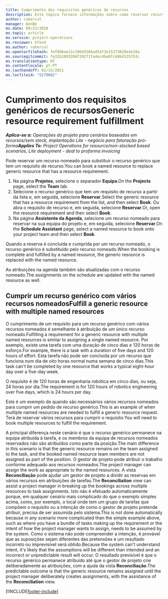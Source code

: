 ```yaml
---
title: Cumprimento dos requisitos genéricos de recursos
description: Este tópico fornece informações sobre como reservar recursos nomeados para um requisito de recurso genérico.
author: ruhercul
manager: AnnBe
ms.date: 09/23/2020
ms.topic: article
ms.service: project-operations
ms.reviewer: kfend
ms.author: ruhercul
ms.openlocfilehash: fef896ae12c196d5566ad54f3e15373020e4e28a
ms.sourcegitcommit: fa32b1893286f20271fa4ec4be8fc68bd135f53c
ms.translationtype: HT
ms.contentlocale: pt-PT
ms.lasthandoff: 02/15/2021
ms.locfileid: "5279602"
---
```

# <a name="generic-resource-requirement-fulfillment"></a><span data-ttu-id="10531-103">Cumprimento dos requisitos genéricos de recursos</span><span class="sxs-lookup"><span data-stu-id="10531-103">Generic resource requirement fulfillment</span></span>

<span data-ttu-id="10531-104">_**Aplica-se a:** Operações do projeto para cenários baseados em recursos/sem stock, implantação Lite - negócio para faturação pró-forma_</span><span class="sxs-lookup"><span data-stu-id="10531-104">_**Applies To:** Project Operations for resource/non-stocked based scenarios, Lite deployment - deal to proforma invoicing_</span></span>

<span data-ttu-id="10531-105">Pode reservar um recurso nomeado para substituir o recurso genérico que tem um requisito de recurso.</span><span class="sxs-lookup"><span data-stu-id="10531-105">You can book a named resource to replace generic resource that has a resource requirement.</span></span>

1. <span data-ttu-id="10531-106">Na página **Projetos**, selecione o separador **Equipa**.</span><span class="sxs-lookup"><span data-stu-id="10531-106">On the **Projects** page, select the **Team** tab.</span></span>
2. <span data-ttu-id="10531-107">Selecione o recurso genérico que tem um requisito de recurso a partir da lista e, em seguida, selecione **Reservar**.</span><span class="sxs-lookup"><span data-stu-id="10531-107">Select the generic resource that has a resource requirement from the list, and then select **Book**.</span></span> <span data-ttu-id="10531-108">Ou abra o requisito de recurso e, em seguida, selecione **Reservar**.</span><span class="sxs-lookup"><span data-stu-id="10531-108">Or, open the resource requirement and then select **Book**.</span></span>
3. <span data-ttu-id="10531-109">Na página **Assistente da Agenda**, selecione um recurso nomeado para reservar na sua equipa do projeto e, em seguida, selecione **Reservar**.</span><span class="sxs-lookup"><span data-stu-id="10531-109">On the **Schedule Assistant** page, select a named resource to book onto your project team and then select **Book**.</span></span>

<span data-ttu-id="10531-110">Quando a reserva é concluída e cumprida por um recurso nomeado, o recurso genérico é substituído pelo recurso nomeado.</span><span class="sxs-lookup"><span data-stu-id="10531-110">When the booking is complete and fulfilled by a named resource, the generic resource is replaced with the named resource.</span></span>

<span data-ttu-id="10531-111">As atribuições na agenda também são atualizadas com o recurso nomeado.</span><span class="sxs-lookup"><span data-stu-id="10531-111">The assignments on the schedule are updated with the named resource as well.</span></span>

## <a name="fulfill-a-generic-resource-with-multiple-named-resources"></a><span data-ttu-id="10531-112">Cumprir um recurso genérico com vários recursos nomeados</span><span class="sxs-lookup"><span data-stu-id="10531-112">Fulfill a generic resource with multiple named resources</span></span>
<span data-ttu-id="10531-113">O cumprimento de um requisito para um recurso genérico com vários recursos nomeados é semelhante à atribuição de um único recurso nomeado.</span><span class="sxs-lookup"><span data-stu-id="10531-113">Fulfilling a requirement for a generic resource with multiple named resources is similar to assigning a single named resource.</span></span> <span data-ttu-id="10531-114">Por exemplo, existe uma tarefa com uma duração de cinco dias e 120 horas de esforço.</span><span class="sxs-lookup"><span data-stu-id="10531-114">For example, there is a task with a duration of five days and 120 hours of effort.</span></span> <span data-ttu-id="10531-115">Esta tarefa não pode ser concluída por um recurso que funciona num dia de oito horas normal numa semana de cinco dias.</span><span class="sxs-lookup"><span data-stu-id="10531-115">This task can't be completed by one resource that works a typical eight-hour day over a five-day week.</span></span> 

<span data-ttu-id="10531-116">O requisito é de 120 horas de engenharia robótica em cinco dias, ou seja, 24 horas por dia.</span><span class="sxs-lookup"><span data-stu-id="10531-116">The requirement is for 120 hours of robotics engineering over five days, which is 24 hours per day.</span></span>

<span data-ttu-id="10531-117">Este é um exemplo de quando são necessários vários recursos nomeados para cumprir um pedido de recurso genérico.</span><span class="sxs-lookup"><span data-stu-id="10531-117">This is an example of when multiple named resources are needed to fulfill a generic resource request.</span></span> <span data-ttu-id="10531-118">Terá de reservar vários recursos para cumprir o requisito.</span><span class="sxs-lookup"><span data-stu-id="10531-118">You will need to book multiple resources to fulfill the requirement.</span></span>

<span data-ttu-id="10531-119">A principal diferença neste cenário é que o recurso genérico permanece na equipa atribuída à tarefa, e os membros da equipa de recursos nomeados reservados não são atribuídos como parte da posição.</span><span class="sxs-lookup"><span data-stu-id="10531-119">The main difference in this scenario is that the generic resource remains on the team assigned to the task, and the booked named resource team members are not assigned as part of the position.</span></span> <span data-ttu-id="10531-120">O gestor de projeto pode atribuir o trabalho conforme adequado aos recursos nomeados.</span><span class="sxs-lookup"><span data-stu-id="10531-120">The project manager can assign the work as appropriate to the named resources.</span></span> <span data-ttu-id="10531-121">A vista **Reconciliação** pode ajudar um gestor de projeto a dividir as reservas em vários recursos em atribuições de tarefas.</span><span class="sxs-lookup"><span data-stu-id="10531-121">The **Reconciliation** view can assist a project manager in breaking up the bookings across multiple resources to task assignments.</span></span> <span data-ttu-id="10531-122">Isto não é efetuado automaticamente porque, em qualquer cenário mais complicado do que o exemplo simples acima, como, por exemplo, o local onde tem um grupo de tarefas que compõem o requisito ou a intenção de como o gestor de projeto pretende atribuir, precisa de ser assumida pelo sistema.</span><span class="sxs-lookup"><span data-stu-id="10531-122">This is not done automatically because in any scenario more complicated than the simple example above, such as where you have a bundle of tasks making up the requirement or the intent of how the project manager wants to assign, needs to be assumed by the system.</span></span> <span data-ttu-id="10531-123">Como o sistema não pode compreender a intenção, é provável que as suposições sejam diferentes das pretensões e um resultado incorreto ou imprevisível será obtido.</span><span class="sxs-lookup"><span data-stu-id="10531-123">Because the system can't understand intent, it's likely that the assumptions will be different than intended and an incorrect or unpredictable result will occur.</span></span> <span data-ttu-id="10531-124">O resultado previsível é que o recurso genérico permanece atribuído até que o gestor de projeto crie deliberadamente as atribuições, com a ajuda da vista **Reconciliação**.</span><span class="sxs-lookup"><span data-stu-id="10531-124">The predictable outcome is that the generic resource remains assigned until the project manager deliberately creates assignments, with the assistance of the **Reconciliation** view.</span></span>




[!INCLUDE[footer-include](../includes/footer-banner.md)]